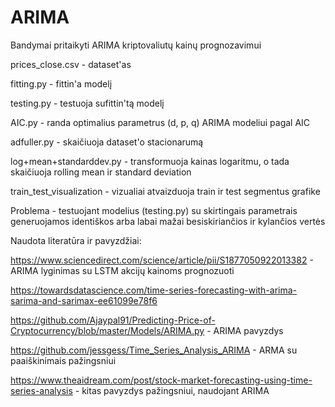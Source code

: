 # ARIMA
Bandymai pritaikyti ARIMA kriptovaliutų kainų prognozavimui

prices_close.csv - dataset'as

fitting.py - fittin'a modelį

testing.py - testuoja sufittin'tą modelį

AIC.py - randa optimalius parametrus (d, p, q) ARIMA modeliui pagal AIC

adfuller.py - skaičiuoja dataset'o stacionarumą

log+mean+standarddev.py - transformuoja kainas logaritmu, o tada skaičiuoja rolling mean ir standard deviation

train_test_visualization - vizualiai atvaizduoja train ir test segmentus grafike

Problema - testuojant modelius (testing.py) su skirtingais parametrais generuojamos identiškos arba labai mažai besiskiriančios ir kylančios vertės

Naudota literatūra ir pavyzdžiai:

https://www.sciencedirect.com/science/article/pii/S1877050922013382 - ARIMA lyginimas su LSTM akcijų kainoms prognozuoti

https://towardsdatascience.com/time-series-forecasting-with-arima-sarima-and-sarimax-ee61099e78f6

https://github.com/Ajaypal91/Predicting-Price-of-Cryptocurrency/blob/master/Models/ARIMA.py - ARIMA pavyzdys

https://github.com/jessgess/Time_Series_Analysis_ARIMA - ARMA su paaiškinimais pažingsniui

https://www.theaidream.com/post/stock-market-forecasting-using-time-series-analysis - kitas pavyzdys pažingsniui, naudojant ARIMA
